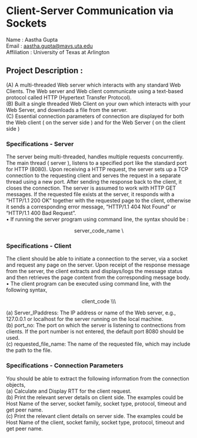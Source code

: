 # Client-Server Communication via Sockets

Name : Aastha Gupta <br>
Email : aastha.gupta@mavs.uta.edu <br>
Affiliation : University of Texas at Arlington <br>

## Project Description : <br>

(A) A multi-threaded Web server which interacts with any standard Web Clients. The Web server and Web client communicate using a text-based protocol called HTTP (Hypertext Transfer Protocol). <br>
(B) Built a single threaded Web Client on your own which interacts with your Web Server, and downloads a file from the server. <br>
(C) Essential connection parameters of connection are displayed for both the Web client ( on the server side ) and for the Web Server ( on the client side ) <br>

### Specifications - Server

The server being multi-threaded, handles multiple requests concurrently. The main thread ( server ), listens to a specified port like the standard port for HTTP (8080). Upon receiving a HTTP request, the server sets up a TCP connection to the requesting client and serves the request in a separate thread using a new port. After sending the response back to the client, it closes the connection. The server is assumed to work with HTTP GET messages. If the requested file exists at the server, it responds with a “HTTP/1.1 200 OK” together with the requested page to the client, otherwise it sends a corresponding error message, “HTTP/1.1 404 Not Found” or “HTTP/1.1 400 Bad Request”. <br>
• If running the server program using command line, the syntax should be : <br>
<p align="center"> server_code_name \<port_number>

### Specifications - Client

The client should be able to initiate a connection to the server, via a socket and request any page on the server. Upon receipt of the response message from the server, the client extracts and displays/logs the message status and then retrieves the page content from the corresponding message body.<br>
• The client program can be executed using command line, with the following syntax, <br>
<p align="center"> client_code \<server_IP address>\<port_no>\<requested_file_name> <br> 
<p>(a) Server_IPaddress: The IP address or name of the Web server, e.g., 127.0.0.1 or localhost for the server running on the local machine. <br>
(b) port_no: The port on which the server is listening to contnections from clients. If the port number is not entered, the default port 8080 should be used. <br>
(c) requested_file_name: The name of the requested file, which may include the path to the file. <br>

### Specifications - Connection Parameters
You should be able to extract the following information from the connection objects,<br>
(a) Calculate and Display RTT for the client request. <br>
(b) Print the relevant server details on client side. The examples could be Host Name of the server, socket family, socket type, protocol, timeout and get peer name. <br>
(c) Print the relevant client details on server side. The examples could be Host Name of the client, socket family, socket type, protocol, timeout and get peer name. <br>

